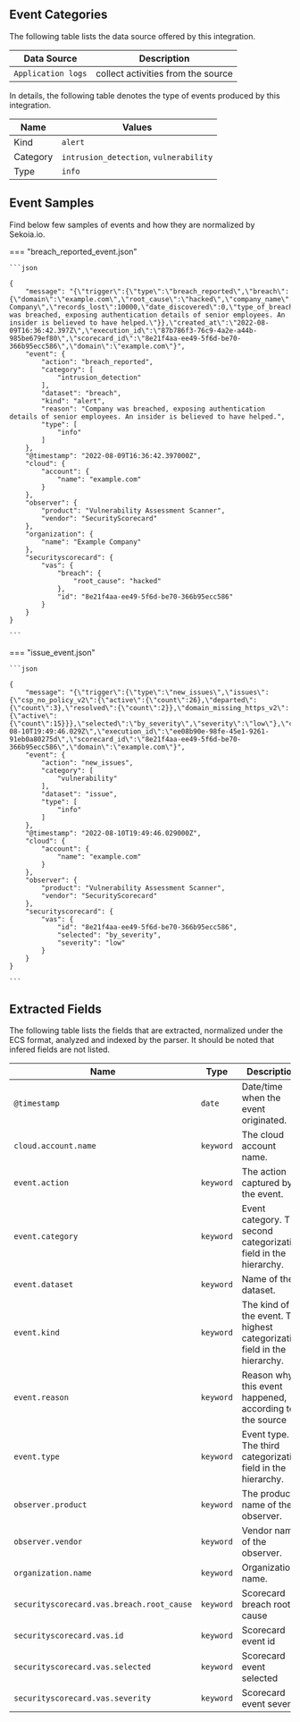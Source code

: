 
## Event Categories


The following table lists the data source offered by this integration.

| Data Source | Description                          |
| ----------- | ------------------------------------ |
| `Application logs` | collect activities from the source |





In details, the following table denotes the type of events produced by this integration.

| Name | Values |
| ---- | ------ |
| Kind | `alert` |
| Category | `intrusion_detection`, `vulnerability` |
| Type | `info` |




## Event Samples

Find below few samples of events and how they are normalized by Sekoia.io.


=== "breach_reported_event.json"

    ```json
	
    {
        "message": "{\"trigger\":{\"type\":\"breach_reported\",\"breach\":{\"domain\":\"example.com\",\"root_cause\":\"hacked\",\"company_name\":\"Example Company\",\"records_lost\":10000,\"date_discovered\":0,\"type_of_breach\":\"\",\"description\":\"Company was breached, exposing authentication details of senior employees. An insider is believed to have helped.\"}},\"created_at\":\"2022-08-09T16:36:42.397Z\",\"execution_id\":\"87b786f3-76c9-4a2e-a44b-985be679ef80\",\"scorecard_id\":\"8e21f4aa-ee49-5f6d-be70-366b95ecc586\",\"domain\":\"example.com\"}",
        "event": {
            "action": "breach_reported",
            "category": [
                "intrusion_detection"
            ],
            "dataset": "breach",
            "kind": "alert",
            "reason": "Company was breached, exposing authentication details of senior employees. An insider is believed to have helped.",
            "type": [
                "info"
            ]
        },
        "@timestamp": "2022-08-09T16:36:42.397000Z",
        "cloud": {
            "account": {
                "name": "example.com"
            }
        },
        "observer": {
            "product": "Vulnerability Assessment Scanner",
            "vendor": "SecurityScorecard"
        },
        "organization": {
            "name": "Example Company"
        },
        "securityscorecard": {
            "vas": {
                "breach": {
                    "root_cause": "hacked"
                },
                "id": "8e21f4aa-ee49-5f6d-be70-366b95ecc586"
            }
        }
    }
    	
	```


=== "issue_event.json"

    ```json
	
    {
        "message": "{\"trigger\":{\"type\":\"new_issues\",\"issues\":{\"csp_no_policy_v2\":{\"active\":{\"count\":26},\"departed\":{\"count\":3},\"resolved\":{\"count\":2}},\"domain_missing_https_v2\":{\"active\":{\"count\":15}}},\"selected\":\"by_severity\",\"severity\":\"low\"},\"created_at\":\"2022-08-10T19:49:46.029Z\",\"execution_id\":\"ee08b90e-98fe-45e1-9261-91eb0a80275d\",\"scorecard_id\":\"8e21f4aa-ee49-5f6d-be70-366b95ecc586\",\"domain\":\"example.com\"}",
        "event": {
            "action": "new_issues",
            "category": [
                "vulnerability"
            ],
            "dataset": "issue",
            "type": [
                "info"
            ]
        },
        "@timestamp": "2022-08-10T19:49:46.029000Z",
        "cloud": {
            "account": {
                "name": "example.com"
            }
        },
        "observer": {
            "product": "Vulnerability Assessment Scanner",
            "vendor": "SecurityScorecard"
        },
        "securityscorecard": {
            "vas": {
                "id": "8e21f4aa-ee49-5f6d-be70-366b95ecc586",
                "selected": "by_severity",
                "severity": "low"
            }
        }
    }
    	
	```





## Extracted Fields

The following table lists the fields that are extracted, normalized under the ECS format, analyzed and indexed by the parser. It should be noted that infered fields are not listed.

| Name | Type | Description                |
| ---- | ---- | ---------------------------|
|`@timestamp` | `date` | Date/time when the event originated. |
|`cloud.account.name` | `keyword` | The cloud account name. |
|`event.action` | `keyword` | The action captured by the event. |
|`event.category` | `keyword` | Event category. The second categorization field in the hierarchy. |
|`event.dataset` | `keyword` | Name of the dataset. |
|`event.kind` | `keyword` | The kind of the event. The highest categorization field in the hierarchy. |
|`event.reason` | `keyword` | Reason why this event happened, according to the source |
|`event.type` | `keyword` | Event type. The third categorization field in the hierarchy. |
|`observer.product` | `keyword` | The product name of the observer. |
|`observer.vendor` | `keyword` | Vendor name of the observer. |
|`organization.name` | `keyword` | Organization name. |
|`securityscorecard.vas.breach.root_cause` | `keyword` | Scorecard breach root cause |
|`securityscorecard.vas.id` | `keyword` | Scorecard event id |
|`securityscorecard.vas.selected` | `keyword` | Scorecard event selected |
|`securityscorecard.vas.severity` | `keyword` | Scorecard event severity |


